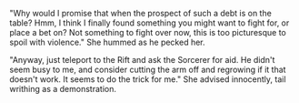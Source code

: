 "Why would I promise that when the prospect of such a debt is on the table? Hmm, I think I finally found something you might want to fight for, or place a bet on? Not something to fight over now, this is too picturesque to spoil with violence." She hummed as he pecked her.   

"Anyway, just teleport to the Rift and ask the Sorcerer for aid. He didn't seem busy to me, and consider cutting the arm off and regrowing if it that doesn't work. It seems to do the trick for me." She advised innocently, tail writhing as a demonstration.